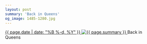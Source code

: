 ```yaml
---
layout: post
summary: 'Back in Queens'
og_image: 1485-1280.jpg
---
```


<p>
 <time>
  <a href="/1485">
   {{ page.date | date: "%B %-d, %Y" }}
  </a>
 </time>
 <a href="/1485">
  <img alt="{{ page.summary }}" data-taken="9/11/2021" sizes="(min-width: 700px) 50vw, calc(100vw - 2rem)" src="{{ site.assets_url }}/1485-640.jpg" srcset="{{ site.assets_url }}/1485-320.jpg 320w, {{ site.assets_url }}/1485-640.jpg 640w, {{ site.assets_url }}/1485-960.jpg 960w, {{ site.assets_url }}/1485-1280.jpg 1280w"/>
 </a>
 <span>
  Back in Queens
 </span>
</p>
